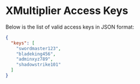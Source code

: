 # XMultiplier Access Keys

Below is the list of valid access keys in JSON format:

```json
{
  "keys": [
    "swordmaster123",
    "bladeking456",
    "adminxyz789",
    "shadowstrike101"
  ]
}
